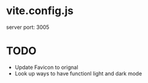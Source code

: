 # vite.config.js

server port: 3005

# TODO
- Update Favicon to orignal 
- Look up ways to have functionl light and dark mode






